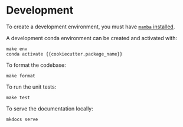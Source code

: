 # Development

To create a development environment, you must have [`mamba` installed](https://mamba.readthedocs.io/en/latest/installation/mamba-installation.html).

A development conda environment can be created and activated with:

```shell
make env
conda activate {{cookiecutter.package_name}}
```

To format the codebase:

```shell
make format
```

To run the unit tests:

```shell
make test
```

To serve the documentation locally:

```shell
mkdocs serve
```
